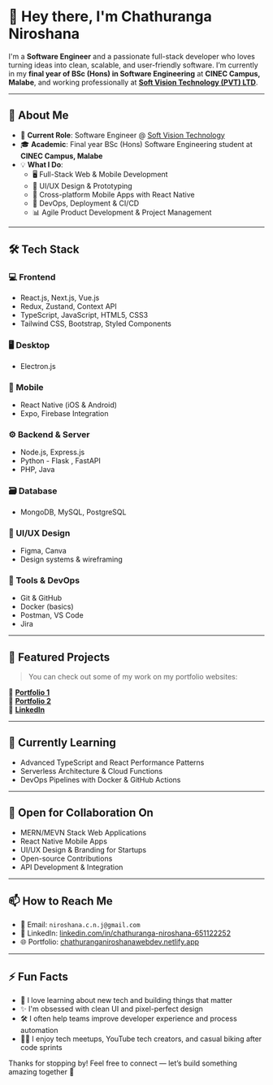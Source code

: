 # 👋 Hey there, I'm Chathuranga Niroshana

I'm a **Software Engineer** and a passionate full-stack developer who loves turning ideas into clean, scalable, and user-friendly software. I’m currently in my **final year of BSc (Hons) in Software Engineering** at **CINEC Campus, Malabe**, and working professionally at **[Soft Vision Technology (PVT) LTD](https://github.com/soft-vision-technology)**.

---

## 🧠 About Me

- 💼 **Current Role**: Software Engineer @ [Soft Vision Technology](https://github.com/soft-vision-technology)
- 🎓 **Academic**: Final year BSc (Hons) Software Engineering student at **CINEC Campus, Malabe**
- 💡 **What I Do**:
  - 🖥️ Full-Stack Web & Mobile Development
  - 🎨 UI/UX Design & Prototyping
  - 📱 Cross-platform Mobile Apps with React Native
  - 🚀 DevOps, Deployment & CI/CD
  - 📊 Agile Product Development & Project Management

---

## 🛠️ Tech Stack

### 💻 Frontend
- React.js, Next.js, Vue.js
- Redux, Zustand, Context API
- TypeScript, JavaScript, HTML5, CSS3
- Tailwind CSS, Bootstrap, Styled Components


### 🖥️ Desktop
- Electron.js

### 📱 Mobile
- React Native (iOS & Android)
- Expo, Firebase Integration

### ⚙️ Backend & Server
- Node.js, Express.js
- Python - Flask , FastAPI
- PHP, Java

### 🗃️ Database
- MongoDB, MySQL, PostgreSQL

### 🎨 UI/UX Design
- Figma, Canva
- Design systems & wireframing

### 🧪 Tools & DevOps
- Git & GitHub
- Docker (basics)
- Postman, VS Code
- Jira

---

## 📌 Featured Projects

> You can check out some of my work on my portfolio websites:

🔗 [**Portfolio 1** ](https://chathuranganiroshanawebdev.netlify.app/)  
🔗 [**Portfolio 2**](https://niroshanawebdev.netlify.app/)  
🔗 [**LinkedIn**](https://www.linkedin.com/in/chathuranga-niroshana-651122252/)

---

## 🌱 Currently Learning

- Advanced TypeScript and React Performance Patterns
- Serverless Architecture & Cloud Functions
- DevOps Pipelines with Docker & GitHub Actions

---

## 🤝 Open for Collaboration On

- MERN/MEVN Stack Web Applications
- React Native Mobile Apps
- UI/UX Design & Branding for Startups
- Open-source Contributions
- API Development & Integration

---

## 📫 How to Reach Me

- 📧 Email: `niroshana.c.n.j@gmail.com`
- 💬 LinkedIn: [linkedin.com/in/chathuranga-niroshana-651122252](https://www.linkedin.com/in/chathuranga-niroshana-651122252/)
- 🌐 Portfolio: [chathuranganiroshanawebdev.netlify.app](https://chathuranganiroshanawebdev.netlify.app/)

---

## ⚡ Fun Facts

- 🧠 I love learning about new tech and building things that matter
- ✨ I'm obsessed with clean UI and pixel-perfect design
- 🛠️ I often help teams improve developer experience and process automation
- 🚴‍♂️ I enjoy tech meetups, YouTube tech creators, and casual biking after code sprints

Thanks for stopping by! Feel free to connect — let’s build something amazing together 🚀
